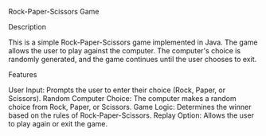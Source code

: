 Rock-Paper-Scissors Game

Description

This is a simple Rock-Paper-Scissors game implemented in Java. The game allows the user to play against the computer. The computer's choice is randomly generated, and the game continues until the user chooses to exit.

Features

User Input: Prompts the user to enter their choice (Rock, Paper, or Scissors).
Random Computer Choice: The computer makes a random choice from Rock, Paper, or Scissors.
Game Logic: Determines the winner based on the rules of Rock-Paper-Scissors.
Replay Option: Allows the user to play again or exit the game.
